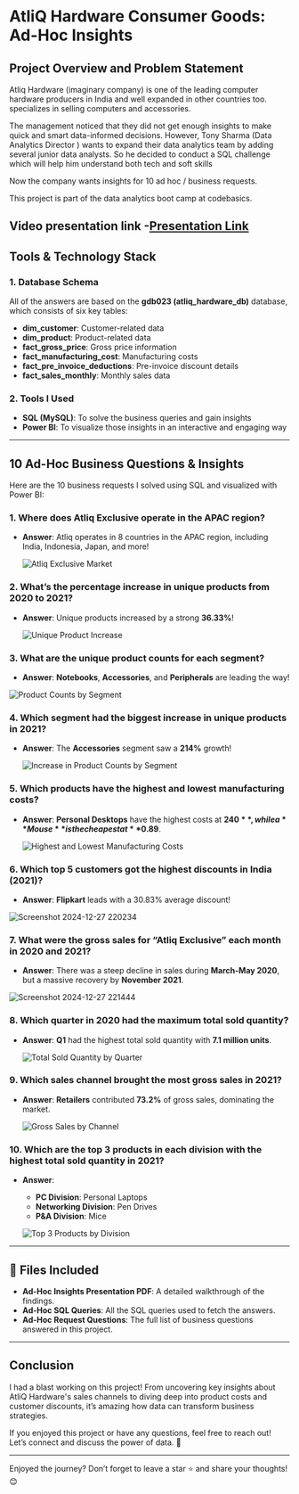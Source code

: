 # AtliQ Hardware Consumer Goods: Ad-Hoc Insights 

## Project Overview and Problem Statement

Atliq Hardware (imaginary company) is one of the leading computer hardware producers in India and well expanded in other countries too. specializes in selling computers and accessories.

The management noticed that they did not get enough insights to make quick and smart data-informed decisions. 
However, Tony Sharma (Data Analytics Director ) wants to expand their data analytics team by adding several junior data analysts. So he decided to conduct a SQL challenge which will help him understand both tech and soft skills

Now the company wants insights for 10 ad hoc / business requests.

This project is part of the data analytics boot camp at codebasics.

Video presentation link -[Presentation Link](https://www.linkedin.com/posts/trishul-krishna_dataanalyst-dataanalyticsproject-codebasics-activity-7280630955470401536-fUAY?utm_source=share&utm_medium=member_desktop)
---

##  Tools & Technology Stack

### **1. Database Schema**
All of the answers are based on the **gdb023 (atliq_hardware_db)** database, which consists of six key tables:

- **dim_customer**: Customer-related data
- **dim_product**: Product-related data
- **fact_gross_price**: Gross price information
- **fact_manufacturing_cost**: Manufacturing costs
- **fact_pre_invoice_deductions**: Pre-invoice discount details
- **fact_sales_monthly**: Monthly sales data

### **2. Tools I Used**
- **SQL (MySQL)**: To solve the business queries and gain insights
- **Power BI**: To visualize those insights in an interactive and engaging way

---

## 10 Ad-Hoc Business Questions & Insights

Here are the 10 business requests I solved using SQL and visualized with Power BI:

### 1. **Where does Atliq Exclusive operate in the APAC region?**
- **Answer**: Atliq operates in 8 countries in the APAC region, including India, Indonesia, Japan, and more!
  
  ![Atliq Exclusive Market](https://github.com/user-attachments/assets/155e5ba8-6951-48be-83f5-671dd57723a2)


### 2. **What’s the percentage increase in unique products from 2020 to 2021?**
- **Answer**: Unique products increased by a strong **36.33%**!
  
  ![Unique Product Increase](https://github.com/user-attachments/assets/efa5a590-62b9-4eb1-aafd-2965b3b0f576)



### 3. **What are the unique product counts for each segment?**
- **Answer**: **Notebooks**, **Accessories**, and **Peripherals** are leading the way!
  
 ![Product Counts by Segment](https://github.com/user-attachments/assets/6e4ccfa1-cc23-4c48-a8e7-545204e594e9)


### 4. **Which segment had the biggest increase in unique products in 2021?**
- **Answer**: The **Accessories** segment saw a **214%** growth!
  
  ![Increase in Product Counts by Segment](https://github.com/user-attachments/assets/46097107-7ddd-4d5c-8169-4d24848be3e0)


### 5. **Which products have the highest and lowest manufacturing costs?**
- **Answer**: **Personal Desktops** have the highest costs at **$240**, while a **Mouse** is the cheapest at **$0.89**.
  
  ![Highest and Lowest Manufacturing Costs](https://github.com/user-attachments/assets/7e92e6fc-c648-4bba-b6a3-9c26e7ae9ea3)


### 6. **Which top 5 customers got the highest discounts in India (2021)?**
- **Answer**: **Flipkart** leads with a 30.83% average discount!
  
![Screenshot 2024-12-27 220234](https://github.com/user-attachments/assets/09a20433-a092-4a7e-949c-4bacbe8a7fdb)


### 7. **What were the gross sales for “Atliq Exclusive” each month in 2020 and 2021?**
- **Answer**: There was a steep decline in sales during **March-May 2020**, but a massive recovery by **November 2021**.
  
![Screenshot 2024-12-27 221444](https://github.com/user-attachments/assets/2e1554f1-0363-4273-81a3-c6c043a548d0)


### 8. **Which quarter in 2020 had the maximum total sold quantity?**
- **Answer**: **Q1** had the highest total sold quantity with **7.1 million units**.

  ![Total Sold Quantity by Quarter](https://github.com/user-attachments/assets/0e2e14b5-2617-4c01-a5d7-f01259ed6de4)


### 9. **Which sales channel brought the most gross sales in 2021?**
- **Answer**: **Retailers** contributed **73.2%** of gross sales, dominating the market.

  ![Gross Sales by Channel](https://github.com/user-attachments/assets/8ad5867f-b714-4cb5-9c9b-047a6e5a7796)

### 10. **Which are the top 3 products in each division with the highest total sold quantity in 2021?**
- **Answer**: 
  - **PC Division**: Personal Laptops
  - **Networking Division**: Pen Drives
  - **P&A Division**: Mice
    
  ![Top 3 Products by Division](https://github.com/user-attachments/assets/6340c569-c93f-4226-ae65-7341a7f3b5f3)


---

## 📄 Files Included

- **Ad-Hoc Insights Presentation PDF**: A detailed walkthrough of the findings.
- **Ad-Hoc SQL Queries**: All the SQL queries used to fetch the answers.
- **Ad-Hoc Request Questions**: The full list of business questions answered in this project.

---

##  Conclusion

I had a blast working on this project! From uncovering key insights about AtliQ Hardware's sales channels to diving deep into product costs and customer discounts, it’s amazing how data can transform business strategies.

If you enjoyed this project or have any questions, feel free to reach out! Let’s connect and discuss the power of data. 💬

---

Enjoyed the journey? Don’t forget to leave a star ⭐ and share your thoughts! 😊
